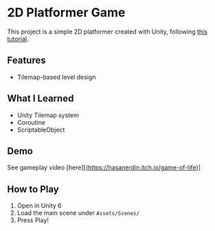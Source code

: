 # 2D Platformer Game

This project is a simple 2D platformer created with Unity, following [this tutorial](https://www.youtube.com/watch?v=MB43Sd0xJUE).

## Features
- Tilemap-based level design

## What I Learned
- Unity Tilemap system
- Coroutine
- ScriptableObject 

## Demo
See gameplay video [here][(https://hasanerdin.itch.io/game-of-life)]

## How to Play
1. Open in Unity 6
2. Load the main scene under `Assets/Scenes/`
3. Press Play!
